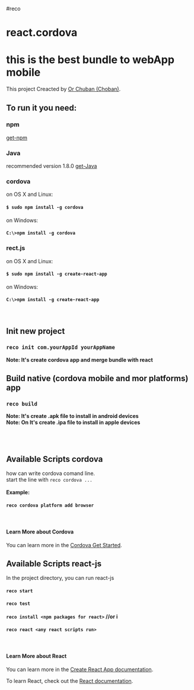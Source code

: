 #reco
# react.cordova
# this is the best bundle to webApp mobile

This project Creacted by [Or Chuban (Choban)](https://www.linkedin.com/in/or-choban-028280125).

## To run it you need:
### npm
[get-npm](https://www.npmjs.com/get-npm)

### Java 
recommended version 1.8.0 [get-Java](https://www.oracle.com/technetwork/java/javase/downloads/jdk8-downloads-2133151.html)

### cordova 
on OS X and Linux:
  #### `$ sudo npm install -g cordova`

on Windows:
 ####  `C:\>npm install -g cordova`

 ### rect.js 
on OS X and Linux:
  #### `$ sudo npm install -g create-react-app`

on Windows:
 ####  `C:\>npm install -g create-react-app`


<br>

## Init new project
### `reco init com.yourAppId yourAppName`
**Note: It's create cordova app and merge bundle with react**
<br>

## Build native (cordova mobile and mor platforms) app
### `reco build`
**Note: It's create .apk file to install in android devices**<br>
**Note: On It's create .ipa file to install in apple devices**<br>
<br>

<br>

## Available Scripts cordova
how can write cordova comand line.
<br>
start the line with `reco cordova ...`  
<br>
**Example:** 
#### `reco cordova platform add browser`
<br>


#### Learn More about Cordova

You can learn more in the [Cordova Get Started](https://cordova.apache.org/#getstarted).



## Available Scripts react-js

In the project directory, you can run react-js

#### `reco start`
#### `reco test`
#### `reco install <npm packages for react>` //or i
#### `reco react <any react scripts run>`

<br>


#### Learn More about React

You can learn more in the [Create React App documentation](https://facebook.github.io/create-react-app/docs/getting-started).

To learn React, check out the [React documentation](https://reactjs.org/).


<br>
<br>
